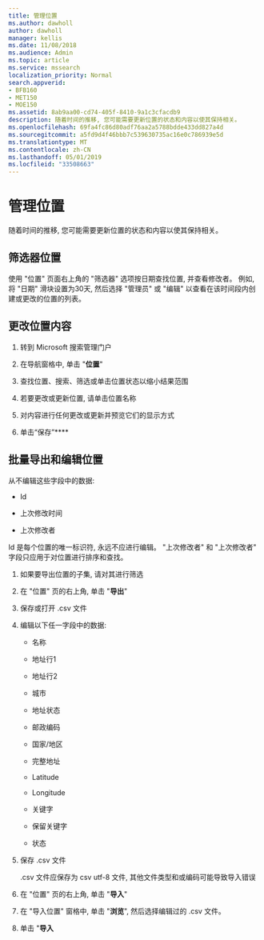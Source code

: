 ```yaml
---
title: 管理位置
ms.author: dawholl
author: dawholl
manager: kellis
ms.date: 11/08/2018
ms.audience: Admin
ms.topic: article
ms.service: mssearch
localization_priority: Normal
search.appverid:
- BFB160
- MET150
- MOE150
ms.assetid: 8ab9aa00-cd74-405f-8410-9a1c3cfacdb9
description: 随着时间的推移, 您可能需要更新位置的状态和内容以使其保持相关。
ms.openlocfilehash: 69fa4fc86d80adf76aa2a5788bdde433dd827a4d
ms.sourcegitcommit: a5fd9d4f46bbb7c539630735ac16e0c786939e5d
ms.translationtype: MT
ms.contentlocale: zh-CN
ms.lasthandoff: 05/01/2019
ms.locfileid: "33508663"
---
```

# <a name="manage-locations"></a>管理位置

随着时间的推移, 您可能需要更新位置的状态和内容以使其保持相关。 
  
## <a name="filter-locations"></a>筛选器位置

使用 "位置" 页面右上角的 "筛选器" 选项按日期查找位置, 并查看修改者。 例如, 将 "日期" 滑块设置为30天, 然后选择 "管理员" 或 "编辑" 以查看在该时间段内创建或更改的位置的列表。
  
## <a name="change-location-content"></a>更改位置内容

1. 转到 Microsoft 搜索管理门户
    
2. 在导航窗格中, 单击 "**位置**"
    
3. 查找位置、搜索、筛选或单击位置状态以缩小结果范围
    
4. 若要更改或更新位置, 请单击位置名称
    
5. 对内容进行任何更改或更新并预览它们的显示方式 
    
6. 单击“保存”****
    
## <a name="bulk-export-and-edit-locations"></a>批量导出和编辑位置

从不编辑这些字段中的数据:
  
- Id
    
- 上次修改时间
    
- 上次修改者
    
Id 是每个位置的唯一标识符, 永远不应进行编辑。 "上次修改者" 和 "上次修改者" 字段只应用于对位置进行排序和查找。
  
1. 如果要导出位置的子集, 请对其进行筛选
    
2. 在 "位置" 页的右上角, 单击 "**导出**"
    
3. 保存或打开 .csv 文件
    
4. 编辑以下任一字段中的数据:
    
   - 名称
    
   - 地址行1
    
   - 地址行2
    
   - 城市
    
   - 地址状态
    
   - 邮政编码
    
   - 国家/地区
    
   - 完整地址
    
   - Latitude
    
   - Longitude
    
   - 关键字
    
   - 保留关键字
    
   - 状态
    
5. 保存 .csv 文件

    .csv 文件应保存为 csv utf-8 文件, 其他文件类型和或编码可能导致导入错误
    
6. 在 "位置" 页的右上角, 单击 "**导入**"
    
7. 在 "导入位置" 窗格中, 单击 "**浏览**", 然后选择编辑过的 .csv 文件。 
    
8. 单击 "**导入**

  

